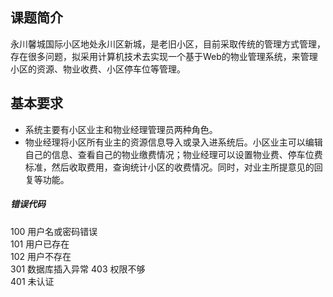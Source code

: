 ## 课题简介
永川馨城国际小区地处永川区新城，是老旧小区，目前采取传统的管理方式管理，存在很多问题，拟采用计算机技术去实现一个基于Web的物业管理系统，来管理小区的资源、物业收费、小区停车位等管理。


## 基本要求
- 系统主要有小区业主和物业经理管理员两种角色。
- 物业经理将小区所有业主的资源信息导入或录入进系统后。小区业主可以编辑自己的信息、查看自己的物业缴费情况；物业经理可以设置物业费、停车位费标准，然后收取费用，查询统计小区的收费情况。同时，对业主所提意见的回复等功能。


##### 错误代码
100 用户名或密码错误  
101 用户已存在  
102 用户不存在  
301 数据库插入异常
403 权限不够  
401 未认证